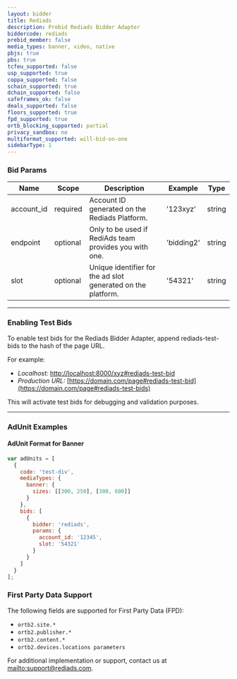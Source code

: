 ```yaml
---
layout: bidder
title: Rediads
description: Prebid Rediads Bidder Adapter
biddercode: rediads
prebid_member: false
media_types: banner, video, native
pbjs: true
pbs: true
tcfeu_supported: false
usp_supported: true
coppa_supported: false
schain_supported: true
dchain_supported: false
safeframes_ok: false
deals_supported: false
floors_supported: true
fpd_supported: true
ortb_blocking_supported: partial
privacy_sandbox: no
multiformat_supported: will-bid-on-one
sidebarType: 1
---
```


### Bid Params


| Name         | Scope    | Description                                                                 | Example              | Type           |
|--------------|----------|-----------------------------------------------------------------------------|----------------------|----------------|
| account_id   | required | Account ID generated on the Rediads Platform.                               | '123xyz'             | string       |
| endpoint     | optional | Only to be used if RediAds team provides you with one.                      | 'bidding2'        | string       |
| slot         | optional | Unique identifier for the ad slot generated on the platform.                | '54321'              | string       |

---

### Enabling Test Bids

To enable test bids for the Rediads Bidder Adapter, append rediads-test-bids to the hash of the page URL.

For example:

- *Localhost:* [http://localhost:8000/xyz#rediads-test-bid](http://localhost:8000/xyz#rediads-test-bids)
- *Production URL:* [https://domain.com/page#rediads-test-bid](https://domain.com/page#rediads-test-bids)

This will activate test bids for debugging and validation purposes.

---

### AdUnit Examples

#### AdUnit Format for Banner

```javascript
var adUnits = [
  {
    code: 'test-div',
    mediaTypes: {
      banner: {
        sizes: [[300, 250], [300, 600]]
      }
    },
    bids: [
      {
        bidder: 'rediads',
        params: {
          account_id: '12345',
          slot: '54321'
        }
      }
    ]
  }
];
```

### First Party Data Support
The following fields are supported for First Party Data (FPD):

- `ortb2.site.*`
- `ortb2.publisher.*`
- `ortb2.content.*`
- `ortb2.devices.locations parameters`

For additional implementation or support, contact us at [mailto:support@rediads.com](support@rediads.com).
